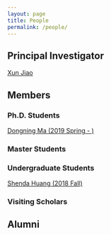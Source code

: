 ```yaml
---
layout: page
title: People
permalink: /people/
---
```

## Principal Investigator
[Xun Jiao]()

## Members
### Ph.D. Students
[Dongning Ma (2019 Spring - )](./dma)
### Master Students
### Undergraduate Students
[Shenda Huang (2018 Fall)](./sdh)
### Visiting Scholars

## Alumni
